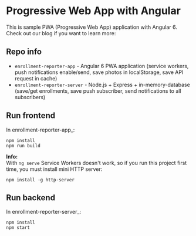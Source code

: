 # Progressive Web App with Angular

This is sample PWA (Progressive Web App) application with Angular 6. \
Check out our blog if you want to learn more:

## Repo info
* ```enrollment-reporter-app``` - Angular 6 PWA application (service workers, push notifications enable/send, save photos in localStorage, save API request in cache)
* ```enrollment-reporter-server``` - Node.js + Express + in-memory-database (save/get enrollments, save push subscriber, send notifications to all subscribers)

## Run frontend 
In enrollment-reporter-app_:
```
npm install
npm run build
```
**Info:** \
With `ng serve` Service Workers doesn't work, so if you run this project first time, you must install mini HTTP server:
```
npm install -g http-server
```

## Run backend 
In enrollment-reporter-server_:
```
npm install
npm start
```